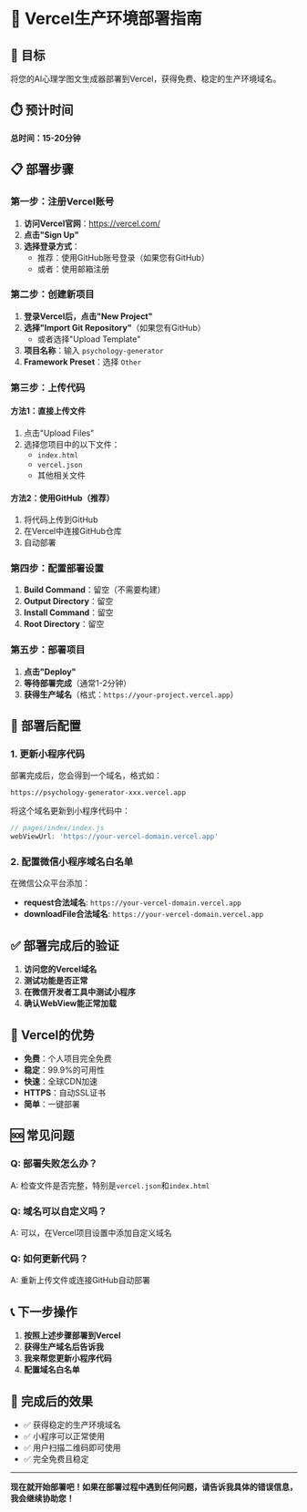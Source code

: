 # 🚀 Vercel生产环境部署指南

## 🎯 目标
将您的AI心理学图文生成器部署到Vercel，获得免费、稳定的生产环境域名。

## ⏱️ 预计时间
**总时间：15-20分钟**

## 📋 部署步骤

### 第一步：注册Vercel账号

1. **访问Vercel官网**：https://vercel.com/
2. **点击"Sign Up"**
3. **选择登录方式**：
   - 推荐：使用GitHub账号登录（如果您有GitHub）
   - 或者：使用邮箱注册

### 第二步：创建新项目

1. **登录Vercel后，点击"New Project"**
2. **选择"Import Git Repository"**（如果您有GitHub）
   - 或者选择"Upload Template"
3. **项目名称**：输入 `psychology-generator`
4. **Framework Preset**：选择 `Other`

### 第三步：上传代码

#### 方法1：直接上传文件
1. 点击"Upload Files"
2. 选择您项目中的以下文件：
   - `index.html`
   - `vercel.json`
   - 其他相关文件

#### 方法2：使用GitHub（推荐）
1. 将代码上传到GitHub
2. 在Vercel中连接GitHub仓库
3. 自动部署

### 第四步：配置部署设置

1. **Build Command**：留空（不需要构建）
2. **Output Directory**：留空
3. **Install Command**：留空
4. **Root Directory**：留空

### 第五步：部署项目

1. **点击"Deploy"**
2. **等待部署完成**（通常1-2分钟）
3. **获得生产域名**（格式：`https://your-project.vercel.app`）

## 🔧 部署后配置

### 1. 更新小程序代码

部署完成后，您会得到一个域名，格式如：
```
https://psychology-generator-xxx.vercel.app
```

将这个域名更新到小程序代码中：
```javascript
// pages/index/index.js
webViewUrl: 'https://your-vercel-domain.vercel.app'
```

### 2. 配置微信小程序域名白名单

在微信公众平台添加：
- **request合法域名**: `https://your-vercel-domain.vercel.app`
- **downloadFile合法域名**: `https://your-vercel-domain.vercel.app`

## ✅ 部署完成后的验证

1. **访问您的Vercel域名**
2. **测试功能是否正常**
3. **在微信开发者工具中测试小程序**
4. **确认WebView能正常加载**

## 🌟 Vercel的优势

- **免费**：个人项目完全免费
- **稳定**：99.9%的可用性
- **快速**：全球CDN加速
- **HTTPS**：自动SSL证书
- **简单**：一键部署

## 🆘 常见问题

### Q: 部署失败怎么办？
A: 检查文件是否完整，特别是`vercel.json`和`index.html`

### Q: 域名可以自定义吗？
A: 可以，在Vercel项目设置中添加自定义域名

### Q: 如何更新代码？
A: 重新上传文件或连接GitHub自动部署

## 📞 下一步操作

1. **按照上述步骤部署到Vercel**
2. **获得生产域名后告诉我**
3. **我来帮您更新小程序代码**
4. **配置域名白名单**

## 🎉 完成后的效果

- ✅ 获得稳定的生产环境域名
- ✅ 小程序可以正常使用
- ✅ 用户扫描二维码即可使用
- ✅ 完全免费且稳定

---

**现在就开始部署吧！如果在部署过程中遇到任何问题，请告诉我具体的错误信息，我会继续协助您！** 